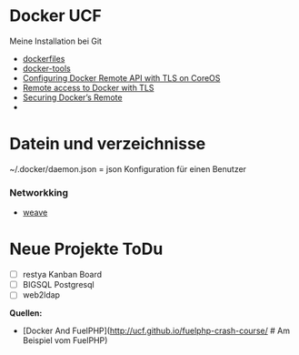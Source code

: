 Docker UCF
=========

Meine Installation bei Git 
* [dockerfiles](https://github.com/kernt/dockerfiles)
* [docker-tools](https://github.com/kernt/docker-tools)
* [Configuring Docker Remote API with TLS on CoreOS](http://blog.jameskyle.org/2014/04/coreos-docker-remote-api-tls/)
* [Remote access to Docker with TLS](https://sheerun.net/2014/05/17/remote-access-to-docker-with-tls/)
* [Securing Docker’s Remote](https://dzone.com/articles/securing-docker%E2%80%99s-remote-api)
* []()

Datein und verzeichnisse
===

~/.docker/daemon.json = json Konfiguration für einen Benutzer 

### Networkking
* [weave](../docker-networking-weave-net-install-konfiguration)

Neue Projekte ToDu
===


* [ ]  restya Kanban Board
* [ ]  BIGSQL Postgresql
* [ ]  web2ldap

**Quellen:**
* [Docker And  FuelPHP](http://ucf.github.io/fuelphp-crash-course/ # Am Beispiel vom FuelPHP)
